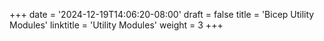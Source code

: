 +++
date = '2024-12-19T14:06:20-08:00'
draft = false
title = 'Bicep Utility Modules'
linktitle = 'Utility Modules'
weight = 3
+++
